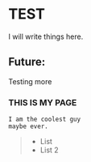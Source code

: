 # TEST
I will write things here.

## Future:
  Testing more


### THIS IS MY PAGE
    
~~~
I am the coolest guy
maybe ever.
~~~

> * List
> * List 2

